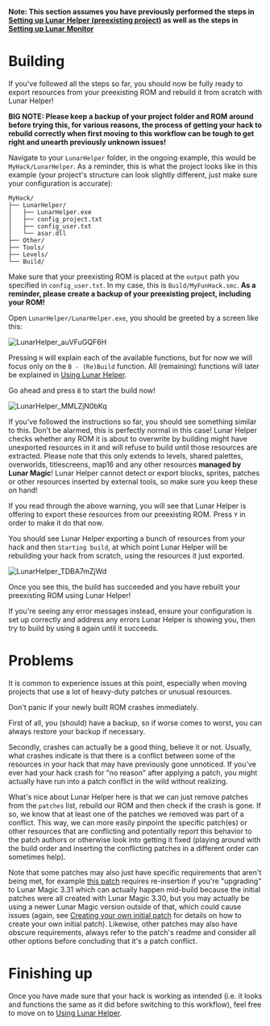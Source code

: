 **Note: This section assumes you have previously performed the steps in [Setting up Lunar Helper (preexisting project)](Setting-up-Lunar-Helper-(preexisting-project)) as well as the steps in [Setting up Lunar Monitor](Setting-up-Lunar-Monitor)**

# Building

If you've followed all the steps so far, you should now be fully ready to export resources from your preexisting ROM and rebuild it from scratch with Lunar Helper!

**BIG NOTE: Please keep a backup of your project folder and ROM around before trying this, for various reasons, the process of getting your hack to rebuild correctly when first moving to this workflow can be tough to get right and unearth previously unknown issues!**

Navigate to your `LunarHelper` folder, in the ongoing example, this would be `MyHack/LunarHelper`. As a reminder, this is what the project looks like in this example (your project's structure can look slightly different, just make sure your configuration is accurate):

```
MyHack/
├── LunarHelper/
│   ├── LunarHelper.exe
│   ├── config_project.txt
│   ├── config_user.txt
│   └── asar.dll
├── Other/
├── Tools/
├── Levels/
└── Build/
```

Make sure that your preexisting ROM is placed at the `output` path you specified in `config_user.txt`. In my case, this is `Build/MyFunHack.smc`. **As a reminder, please create a backup of your preexisting project, including your ROM!**

Open `LunarHelper/LunarHelper.exe`, you should be greeted by a screen like this:

![LunarHelper_auVFuGQF6H](https://user-images.githubusercontent.com/8695490/209853506-e5836738-571c-41b0-81a5-f942ad630735.png)

Pressing `H` will explain each of the available functions, but for now we will focus only on the `B - (Re)Build` function. All (remaining) functions will later be explained in [Using Lunar Helper](Using-Lunar-Helper).

Go ahead and press `B` to start the build now!

![LunarHelper_MMLZjN0bKq](https://user-images.githubusercontent.com/8695490/201200572-f6b1bc3d-630b-4851-9323-728720f0ccb7.png)

If you've followed the instructions so far, you should see something similar to this. Don't be alarmed, this is perfectly normal in this case!
Lunar Helper checks whether any ROM it is about to overwrite by building might have unexported resources in it and will refuse to build until those resources are extracted. Please note that this only extends to levels, shared palettes, overworlds, titlescreens, map16 and any other resources **managed by Lunar Magic**! Lunar Helper cannot detect or export blocks, sprites, patches or other resources inserted by external tools, so make sure you keep these on hand!

If you read through the above warning, you will see that Lunar Helper is offering to export these resources from our preexisting ROM. Press `Y` in order to make it do that now.

You should see Lunar Helper exporting a bunch of resources from your hack and then `Starting build`, at which point Lunar Helper will be rebuilding your hack from scratch, using the resources it just exported. 

![LunarHelper_TDBA7mZjWd](https://user-images.githubusercontent.com/8695490/200652939-526f3f23-760f-44d9-b936-7470d91d6db3.png)

Once you see this, the build has succeeded and you have rebuilt your preexisting ROM using Lunar Helper!

If you're seeing any error messages instead, ensure your configuration is set up correctly and address any errors Lunar Helper is showing you, then try to build by using `B` again until it succeeds.

# Problems

It is common to experience issues at this point, especially when moving projects that use a lot of heavy-duty patches or unusual resources.

Don't panic if your newly built ROM crashes immediately. 

First of all, you (should) have a backup, so if worse comes to worst, you can always restore your backup if necessary. 

Secondly, crashes can actually be a good thing, believe it or not. Usually, what crashes indicate is that there is a conflict between some of the resources in your hack that may have previously gone unnoticed. If you've ever had your hack crash for "no reason" after applying a patch, you might actually have run into a patch conflict in the wild without realizing. 

What's nice about Lunar Helper here is that we can just remove patches from the `patches` list, rebuild our ROM and then check if the crash is gone. If so, we know that at least one of the patches we removed was part of a conflict. This way, we can more easily pinpoint the specific patch(es) or other resources that are conflicting and potentially report this behavior to the patch authors or otherwise look into getting it fixed (playing around with the build order and inserting the conflicting patches in a different order can sometimes help).

Note that some patches may also just have specific requirements that aren't being met, for example [this patch](https://smwc.me/s/28028) requires re-insertion if you're "upgrading" to Lunar Magic 3.31 which can actually happen mid-build because the initial patches were all created with Lunar Magic 3.30, but you may actually be using a newer Lunar Magic version outside of that, which could cause issues (again, see [Creating your own initial patch](Creating-your-own-initial-patch) for details on how to create your own initial patch). Likewise, other patches may also have obscure requirements, always refer to the patch's readme and consider all other options before concluding that it's a patch conflict.

# Finishing up

Once you have made sure that your hack is working as intended (i.e. it looks and functions the same as it did before switching to this workflow), feel free to move on to [Using Lunar Helper](Using-Lunar-Helper).